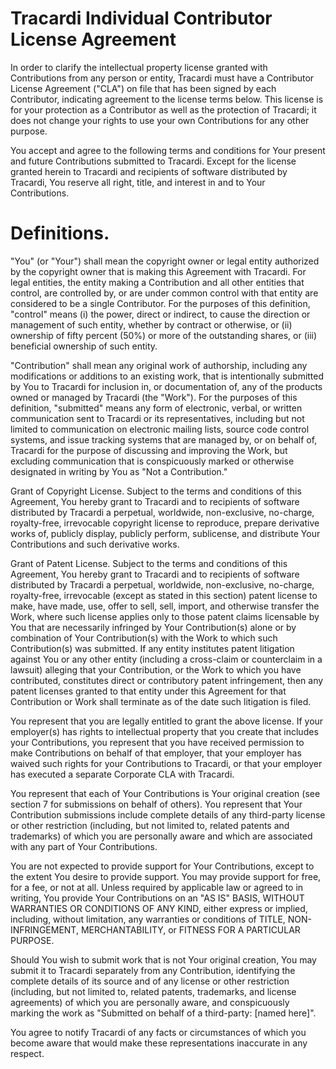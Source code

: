 # Tracardi Individual Contributor License Agreement

In order to clarify the intellectual property license granted with Contributions from any person or entity, Tracardi must have a Contributor License Agreement ("CLA") on file that has been signed by each Contributor, indicating agreement to the license terms below. This license is for your protection as a Contributor as well as the protection of Tracardi; it does not change your rights to use your own Contributions for any other purpose.

You accept and agree to the following terms and conditions for Your present and future Contributions submitted to Tracardi. Except for the license granted herein to Tracardi and recipients of software distributed by Tracardi, You reserve all right, title, and interest in and to Your Contributions.

# Definitions.

"You" (or "Your") shall mean the copyright owner or legal entity authorized by the copyright owner that is making this Agreement with Tracardi. For legal entities, the entity making a Contribution and all other entities that control, are controlled by, or are under common control with that entity are considered to be a single Contributor. For the purposes of this definition, "control" means (i) the power, direct or indirect, to cause the direction or management of such entity, whether by contract or otherwise, or (ii) ownership of fifty percent (50%) or more of the outstanding shares, or (iii) beneficial ownership of such entity.

"Contribution" shall mean any original work of authorship, including any modifications or additions to an existing work, that is intentionally submitted by You to Tracardi for inclusion in, or documentation of, any of the products owned or managed by Tracardi (the "Work"). For the purposes of this definition, "submitted" means any form of electronic, verbal, or written communication sent to Tracardi or its representatives, including but not limited to communication on electronic mailing lists, source code control systems, and issue tracking systems that are managed by, or on behalf of, Tracardi for the purpose of discussing and improving the Work, but excluding communication that is conspicuously marked or otherwise designated in writing by You as "Not a Contribution."

Grant of Copyright License. Subject to the terms and conditions of this Agreement, You hereby grant to Tracardi and to recipients of software distributed by Tracardi a perpetual, worldwide, non-exclusive, no-charge, royalty-free, irrevocable copyright license to reproduce, prepare derivative works of, publicly display, publicly perform, sublicense, and distribute Your Contributions and such derivative works.

Grant of Patent License. Subject to the terms and conditions of this Agreement, You hereby grant to Tracardi and to recipients of software distributed by Tracardi a perpetual, worldwide, non-exclusive, no-charge, royalty-free, irrevocable (except as stated in this section) patent license to make, have made, use, offer to sell, sell, import, and otherwise transfer the Work, where such license applies only to those patent claims licensable by You that are necessarily infringed by Your Contribution(s) alone or by combination of Your Contribution(s) with the Work to which such Contribution(s) was submitted. If any entity institutes patent litigation against You or any other entity (including a cross-claim or counterclaim in a lawsuit) alleging that your Contribution, or the Work to which you have contributed, constitutes direct or contributory patent infringement, then any patent licenses granted to that entity under this Agreement for that Contribution or Work shall terminate as of the date such litigation is filed.

You represent that you are legally entitled to grant the above license. If your employer(s) has rights to intellectual property that you create that includes your Contributions, you represent that you have received permission to make Contributions on behalf of that employer, that your employer has waived such rights for your Contributions to Tracardi, or that your employer has executed a separate Corporate CLA with Tracardi.

You represent that each of Your Contributions is Your original creation (see section 7 for submissions on behalf of others). You represent that Your Contribution submissions include complete details of any third-party license or other restriction (including, but not limited to, related patents and trademarks) of which you are personally aware and which are associated with any part of Your Contributions.

You are not expected to provide support for Your Contributions, except to the extent You desire to provide support. You may provide support for free, for a fee, or not at all. Unless required by applicable law or agreed to in writing, You provide Your Contributions on an "AS IS" BASIS, WITHOUT WARRANTIES OR CONDITIONS OF ANY KIND, either express or implied, including, without limitation, any warranties or conditions of TITLE, NON- INFRINGEMENT, MERCHANTABILITY, or FITNESS FOR A PARTICULAR PURPOSE.

Should You wish to submit work that is not Your original creation, You may submit it to Tracardi separately from any Contribution, identifying the complete details of its source and of any license or other restriction (including, but not limited to, related patents, trademarks, and license agreements) of which you are personally aware, and conspicuously marking the work as "Submitted on behalf of a third-party: [named here]".

You agree to notify Tracardi of any facts or circumstances of which you become aware that would make these representations inaccurate in any respect.
